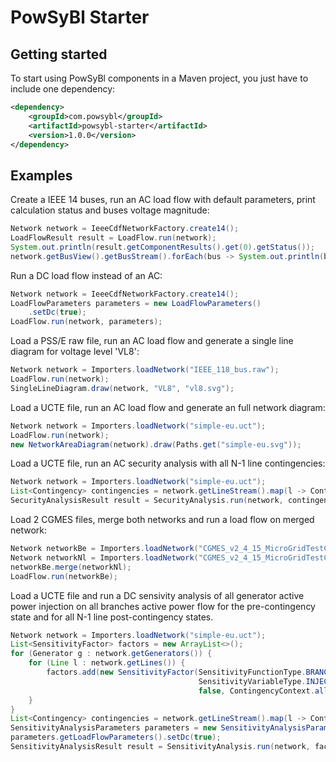 # PowSyBl Starter



## Getting started

To start using PowSyBl components in a Maven project, you just have to include one dependency:

```xml
<dependency>
    <groupId>com.powsybl</groupId>
    <artifactId>powsybl-starter</artifactId>
    <version>1.0.0</version>
</dependency>
```



## Examples



Create a IEEE 14 buses, run an AC load flow with default parameters, print calculation status and buses voltage magnitude:

```java
Network network = IeeeCdfNetworkFactory.create14();
LoadFlowResult result = LoadFlow.run(network);
System.out.println(result.getComponentResults().get(0).getStatus());
network.getBusView().getBusStream().forEach(bus -> System.out.println(bus.getId() + " " + bus.getV()));
```



Run a DC load flow instead of an AC:

```java
Network network = IeeeCdfNetworkFactory.create14();
LoadFlowParameters parameters = new LoadFlowParameters()
    .setDc(true);
LoadFlow.run(network, parameters);
```



Load a PSS/E raw file, run an AC load flow and generate a single line diagram for voltage level 'VL8':

```java
Network network = Importers.loadNetwork("IEEE_118_bus.raw");
LoadFlow.run(network);
SingleLineDiagram.draw(network, "VL8", "vl8.svg");
```

 

Load a UCTE file, run an AC load flow and generate an full network diagram:

```java
Network network = Importers.loadNetwork("simple-eu.uct");
LoadFlow.run(network);
new NetworkAreaDiagram(network).draw(Paths.get("simple-eu.svg"));
```



Load a UCTE file, run an AC security analysis with all N-1 line contingencies:

```java
Network network = Importers.loadNetwork("simple-eu.uct");
List<Contingency> contingencies = network.getLineStream().map(l -> Contingency.line(l.getId())).collect(Collectors.toList());
SecurityAnalysisResult result = SecurityAnalysis.run(network, contingencies).getResult();
```



Load 2 CGMES files, merge both networks and run a load flow on merged network:

```java
Network networkBe = Importers.loadNetwork("CGMES_v2_4_15_MicroGridTestConfiguration_BC_BE_v2.zip");
Network networkNl = Importers.loadNetwork("CGMES_v2_4_15_MicroGridTestConfiguration_BC_NL_v2.zip");
networkBe.merge(networkNl);
LoadFlow.run(networkBe);
```



Load a UCTE file and run a DC sensivity analysis of all generator active power injection on all branches active power flow for the pre-contingency state and for all N-1 line post-contingency states.

```java
Network network = Importers.loadNetwork("simple-eu.uct");
List<SensitivityFactor> factors = new ArrayList<>();
for (Generator g : network.getGenerators()) {
    for (Line l : network.getLines()) {
        factors.add(new SensitivityFactor(SensitivityFunctionType.BRANCH_ACTIVE_POWER, l.getId(),
                                          SensitivityVariableType.INJECTION_ACTIVE_POWER, g.getId(),
                                          false, ContingencyContext.all()));
    }
}
List<Contingency> contingencies = network.getLineStream().map(l -> Contingency.line(l.getId())).collect(Collectors.toList());
SensitivityAnalysisParameters parameters = new SensitivityAnalysisParameters();
parameters.getLoadFlowParameters().setDc(true);
SensitivityAnalysisResult result = SensitivityAnalysis.run(network, factors, contingencies, parameters);
```

